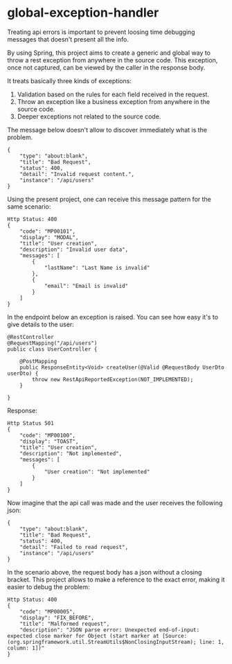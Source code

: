 # global-exception-handler

Treating api errors is important to prevent loosing time debugging messages that doesn't present all the info.  

By using Spring, this project aims to create a generic and global way to throw a rest exception from anywhere in the source code. This exception, once not captured, can be viewed by the caller in the response body.

It treats basically three kinds of exceptions:
1) Validation based on the rules for each field received in the request.
2) Throw an exception like a business exception from anywhere in the source code.
3) Deeper exceptions not related to the source code.

The message below doesn't allow to discover immediately what is the problem. 

```
{
    "type": "about:blank",
    "title": "Bad Request",
    "status": 400,
    "detail": "Invalid request content.",
    "instance": "/api/users"
}
```

Using the present project, one can receive this message pattern for the same scenario:

```
Http Status: 400
{
    "code": "MP00101",
    "display": "MODAL",
    "title": "User creation",
    "description": "Invalid user data",
    "messages": [
        {
            "lastName": "Last Name is invalid"
        },
        {
            "email": "Email is invalid"
        }
    ]
}
```

In the endpoint below an exception is raised. You can see how easy it's to give details to the user:
```
@RestController
@RequestMapping("/api/users")
public class UserController {

    @PostMapping
    public ResponseEntity<Void> createUser(@Valid @RequestBody UserDto userDto) {
        throw new RestApiReportedException(NOT_IMPLEMENTED);
    }

}
```

Response:
```
Http Status 501
{
    "code": "MP00100",
    "display": "TOAST",
    "title": "User creation",
    "description": "Not implemented",
    "messages": [
        {
            "User creation": "Not implemented"
        }
    ]
}
```

Now imagine that the api call was made and the user receives the following json:
```
{
    "type": "about:blank",
    "title": "Bad Request",
    "status": 400,
    "detail": "Failed to read request",
    "instance": "/api/users"
}
```

In the scenario above, the request body has a json without a closing bracket. This project allows to make a reference to the exact error, making it easier to debug the problem:

```
Http Status: 400
{
    "code": "MP00005",
    "display": "FIX_BEFORE",
    "title": "Malformed request",
    "description": "JSON parse error: Unexpected end-of-input: expected close marker for Object (start marker at [Source: (org.springframework.util.StreamUtils$NonClosingInputStream); line: 1, column: 1])"
}

```

